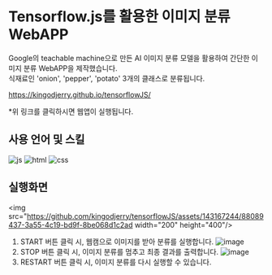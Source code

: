 # Tensorflow.js를 활용한 이미지 분류 WebAPP
Google의 teachable machine으로 만든 AI 이미지 분류 모델을 활용하여 간단한 이미지 분류 WebAPP을 제작했습니다. <br>
식재료인 'onion', 'pepper', 'potato' 3개의 클래스로 분류됩니다. 

https://kingodjerry.github.io/tensorflowJS/

*위 링크를 클릭하시면 웹앱이 실행됩니다.

## 사용 언어 및 스킬 
![js](https://img.shields.io/badge/JavaScript-F7DF1E?style=for-the-badge&logo=JavaScript&logoColor=white)
![html](https://img.shields.io/badge/HTML-239120?style=for-the-badge&logo=html5&logoColor=white)
![css](https://img.shields.io/badge/CSS-239120?&style=for-the-badge&logo=css3&logoColor=white)

## 실행화면
<img src="https://github.com/kingodjerry/tensorflowJS/assets/143167244/88089437-3a55-4c19-bd9f-8be068d1c2ad  width="200" height="400"/>
1. START 버튼 클릭 시, 웹캠으로 이미지를 받아 분류를 실행합니다. 
![image](https://github.com/kingodjerry/tensorflowJS/assets/143167244/2525c2e4-61d5-491a-b5b2-94733ba577e6)
2. STOP 버튼 클릭 시, 이미지 분류를 멈추고 최종 결과를 출력합니다. 
![image](https://github.com/kingodjerry/tensorflowJS/assets/143167244/1d589d14-8d5a-4482-adb9-4b2c138d9fc6)
3. RESTART 버튼 클릭 시, 이미지 분류를 다시 실행할 수 있습니다. 
